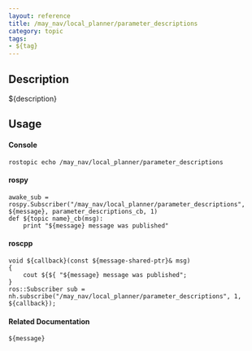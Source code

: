 ```yaml
---
layout: reference
title: /may_nav/local_planner/parameter_descriptions
category: topic
tags: 
- ${tag}
---
```


## Description
${description}

## Usage
#### Console
```
rostopic echo /may_nav/local_planner/parameter_descriptions
```

#### rospy
```
awake_sub = rospy.Subscriber("/may_nav/local_planner/parameter_descriptions", ${message}, parameter_descriptions_cb, 1)
def ${topic name}_cb(msg):
    print "${message} message was published"
```

#### roscpp
```
void ${callback}(const ${message-shared-ptr}& msg)
{
    cout ${${ "${message} message was published";
}
ros::Subscriber sub = nh.subscribe("/may_nav/local_planner/parameter_descriptions", 1, ${callback});
```

#### Related Documentation
``${message}``  